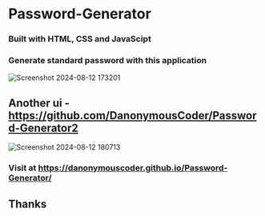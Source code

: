 # Password-Generator
### Built with HTML, CSS and JavaScipt

### Generate standard password with this application

![Screenshot 2024-08-12 173201](https://github.com/user-attachments/assets/5a737c64-cafd-43bc-b216-accde7f1f5fb)

## Another ui - https://github.com/DanonymousCoder/Password-Generator2
![Screenshot 2024-08-12 180713](https://github.com/user-attachments/assets/fbf679a1-19c0-4b68-98ad-19023becbd98)


### Visit at https://danonymouscoder.github.io/Password-Generator/

## Thanks
